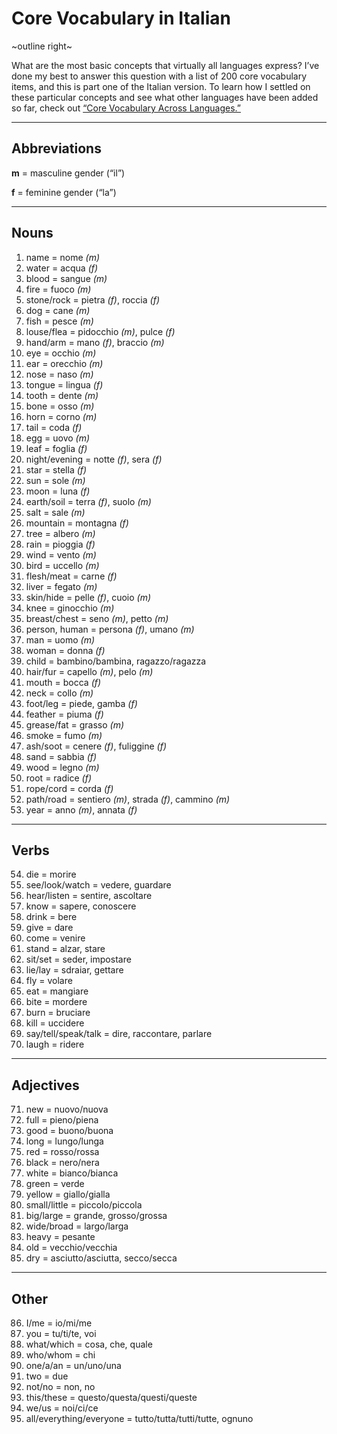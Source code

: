 # Core Vocabulary in Italian

~outline right~

What are the most basic concepts that virtually all languages express? I’ve done my best to answer this question with a list of 200 core vocabulary items, and this is part one of the Italian version. To learn how I settled on these particular concepts and see what other languages have been added so far, check out [“Core Vocabulary Across Languages.”](/core-vocabulary)

---

## Abbreviations

**m** = masculine gender (“il”)

**f** = feminine gender (“la”)

---

## Nouns

1. name = nome *(m)*
2. water = acqua *(f)*
3. blood = sangue *(m)*
4. fire = fuoco *(m)*
5. stone/rock = pietra *(f)*, roccia *(f)*
6. dog = cane *(m)*
7. fish = pesce *(m)*
8. louse/flea = pidocchio *(m)*, pulce *(f)*
9. hand/arm = mano *(f)*, braccio *(m)*
10. eye = occhio *(m)*
11. ear = orecchio *(m)*
12. nose = naso *(m)*
13. tongue = lingua *(f)*
14. tooth = dente *(m)*
15. bone = osso *(m)*
16. horn = corno *(m)*
17. tail = coda *(f)*
18. egg = uovo *(m)*
19. leaf = foglia *(f)*
20. night/evening = notte *(f)*, sera *(f)*
21. star = stella *(f)*
22. sun = sole *(m)*
23. moon = luna *(f)*
24. earth/soil = terra *(f)*, suolo *(m)*
25. salt = sale *(m)*
26. mountain = montagna *(f)*
27. tree = albero *(m)*
28. rain = pioggia *(f)*
29. wind = vento *(m)*
30. bird = uccello *(m)*
31. flesh/meat = carne *(f)*
32. liver = fegato *(m)*
33. skin/hide = pelle *(f)*, cuoio *(m)*
34. knee = ginocchio *(m)*
35. breast/chest = seno *(m)*, petto *(m)*
36. person, human = persona *(f)*, umano *(m)*
37. man = uomo *(m)*
38. woman = donna *(f)*
39. child = bambino/bambina, ragazzo/ragazza
40. hair/fur = capello *(m)*, pelo *(m)*
41. mouth = bocca *(f)*
42. neck = collo *(m)*
43. foot/leg = piede, gamba *(f)*
44. feather = piuma *(f)*
45. grease/fat = grasso *(m)*
46. smoke = fumo *(m)*
47. ash/soot = cenere *(f)*, fuliggine *(f)*
48. sand = sabbia *(f)*
49. wood = legno *(m)*
50. root = radice *(f)*
51. rope/cord = corda *(f)*
52. path/road = sentiero *(m)*, strada *(f)*, cammino *(m)*
53. year = anno *(m)*, annata *(f)*

---

## Verbs

54. die = morire
55. see/look/watch = vedere, guardare
56. hear/listen = sentire, ascoltare
57. know = sapere, conoscere
58. drink = bere
59. give = dare
60. come = venire
61. stand = alzar, stare
62. sit/set = seder, impostare
63. lie/lay = sdraiar, gettare
64. fly = volare
65. eat = mangiare
66. bite = mordere
67. burn = bruciare
68. kill = uccidere
69. say/tell/speak/talk = dire, raccontare, parlare
70. laugh = ridere

---

## Adjectives

71. new = nuovo/nuova
72. full = pieno/piena
73. good = buono/buona
74. long = lungo/lunga
75. red = rosso/rossa
76. black = nero/nera
77. white = bianco/bianca
78. green = verde
79. yellow = giallo/gialla
80. small/little = piccolo/piccola
81. big/large = grande, grosso/grossa
82. wide/broad = largo/larga
83. heavy = pesante
84. old = vecchio/vecchia
85. dry = asciutto/asciutta, secco/secca

---

## Other

86. I/me = io/mi/me
87. you = tu/ti/te, voi
88. what/which = cosa, che, quale
89. who/whom = chi
90. one/a/an = un/uno/una
91. two = due
92. not/no = non, no
93. this/these = questo/questa/questi/queste
94. we/us = noi/ci/ce
95. all/everything/everyone = tutto/tutta/tutti/tutte, ognuno

